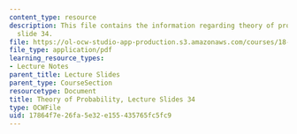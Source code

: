 ```yaml
---
content_type: resource
description: This file contains the information regarding theory of probability, lecture
  slide 34.
file: https://ol-ocw-studio-app-production.s3.amazonaws.com/courses/18-175-theory-of-probability-spring-2014/17864f7e26fa5e32e155435765fc5fc9_MIT18_175S14_Lecture34.pdf
file_type: application/pdf
learning_resource_types:
- Lecture Notes
parent_title: Lecture Slides
parent_type: CourseSection
resourcetype: Document
title: Theory of Probability, Lecture Slides 34
type: OCWFile
uid: 17864f7e-26fa-5e32-e155-435765fc5fc9
---
```

